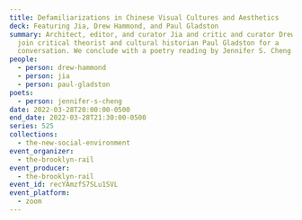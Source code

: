 ```yaml
---
title: Defamiliarizations in Chinese Visual Cultures and Aesthetics
deck: Featuring Jia, Drew Hammond, and Paul Gladston
summary: Architect, editor, and curator Jia and critic and curator Drew Hammond
  join critical theorist and cultural historian Paul Gladston for a
  conversation. We conclude with a poetry reading by Jennifer S. Cheng.
people:
  - person: drew-hammond
  - person: jia
  - person: paul-gladston
poets:
  - person: jennifer-s-cheng
date: 2022-03-28T20:00:00-0500
end_date: 2022-03-28T21:30:00-0500
series: 525
collections:
  - the-new-social-environment
event_organizer:
  - the-brooklyn-rail
event_producer:
  - the-brooklyn-rail
event_id: recYAmzfS7SLu1SVL
event_platform:
  - zoom
---
```

